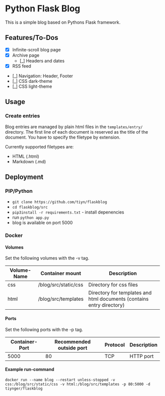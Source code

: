 # Python Flask Blog

This is a simple blog based on Pythons Flask framework.

## Features/To-Dos

- [x] Infinite-scroll blog page
- [x] Archive page
  - [_] Headers and dates
- [x] RSS feed
- [_] Navigation: Header, Footer
- [_] CSS dark-theme
- [_] CSS light-theme

## Usage

### Create entries

Blog entries are managed by plain html files in the `templates/entry/` directory.
The first line of each document is reserved as the title of the document.
You have to specify the filetype by extension.

Currently supported filetypes are:
- HTML (.html)
- Markdown (.md)



## Deployment

### PIP/Python

- `git clone https://github.com/tiyn/flaskblog`
- `cd flaskblog/src`
- `pip3install -r requirements.txt` - install depenencies
- run `python app.py`
- blog is available on port 5000

### Docker

#### Volumes

Set the following volumes with the -v tag.

| Volume-Name | Container mount      | Description                                                           |
|-------------|----------------------|-----------------------------------------------------------------------|
| css         | /blog/src/static/css | Directory for css files                                               |
| html        | /blog/src/templates  | Directory for templates and html documents (contains entry directory) |

#### Ports

Set the following ports with the -p tag.

| Container-Port | Recommended outside port | Protocol | Description |
|----------------|--------------------------|----------|-------------|
| 5000           | 80                       | TCP      | HTTP port   |

#### Example run-command

`docker run --name blog --restart unless-stopped -v css:/blog/src/static/css -v html:/blog/src/templates -p 80:5000 -d tiynger/flaskblog`
